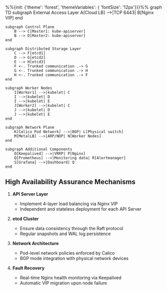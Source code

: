 %%{init: {'theme': 'forest', 'themeVariables': { 'fontSize': '12px'}}}%%
graph TD
    subgraph External Access Layer
        A[Cloud LB] -->|TCP 6443| B[Nginx VIP]
    end

    subgraph Control Plane
        B --> C[Master1: kube-apiserver]
        B --> D[Master2: kube-apiserver]
    end

    subgraph Distributed Storage Layer
        C --> F[etcd1]
        D --> G[etcd2]
        E --> H[etcd3]
        F <-. Trunked communication .-> G
        G <-. Trunked communication .-> H
        H <-. Trunked communication .-> F
    end

    subgraph Worker Nodes
        I[Worker1] -->|kubelet| C
        I -->|kubelet| D
        I -->|kubelet| E
        J[Worker2] -->|kubelet| C
        J -->|kubelet| D
        J -->|kubelet| E
    end

    subgraph Network Plane
        K[Calico Pod Network] -->|BGP| L[Physical switch]
        M[MetalLB] -->|ARP/NDP| N[Worker Nodes]
    end

    subgraph Additional Components
        O[Keepalived] -->|VRRP| P[Nginx]
        Q[Prometheus] -->|Monitoring data| R[Alertmanager]
        S[Grafana] -->|Dashboard| Q
    end

## High Availability Assurance Mechanisms

1. **API Server Layer**
   - Implement 4-layer load balancing via Nginx VIP
   - Independent and stateless deployment for each API Server

2. **etcd Cluster**
   - Ensure data consistency through the Raft protocol
   - Regular snapshots and WAL log persistence

3. **Network Architecture**
   - Pod-level network policies enforced by Calico
   - BGP mode integration with physical network devices

4. **Fault Recovery**
   - Real-time Nginx health monitoring via Keepalived
   - Automatic VIP migration upon node failure
